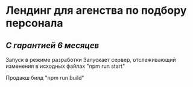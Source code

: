# Лендинг для агенства по подбору персонала
## *С гарантией 6 месяцев*

Запуск в режиме разработки
Запускает сервер, отслеживающий изменения в исходных файлах
"npm run start"

Продакш билд
"npm run build"